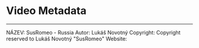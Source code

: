 # Video Metadata
-------------------------


NÁZEV: SusRomeo - Russia
Autor: Lukáš Novotný
Copyright: Copyright reserved to Lukáš Novotný "SusRomeo"
Website: 